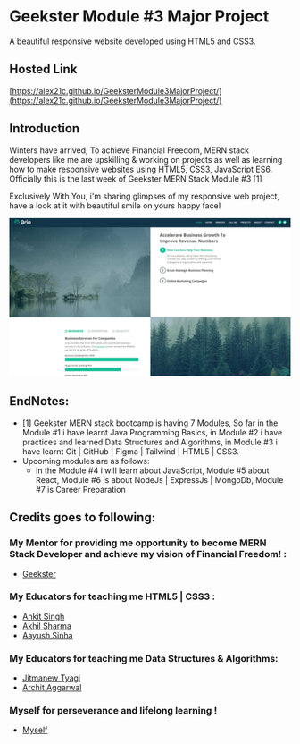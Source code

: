 # Geekster Module #3 Major Project

A beautiful responsive website developed using HTML5 and CSS3.

## Hosted Link

[https://alex21c.github.io/GeeksterModule3MajorProject/](https://alex21c.github.io/GeeksterModule3MajorProject/)

## Introduction
Winters have arrived, To achieve Financial Freedom, MERN stack developers like me are upskilling & working on projects as well as learning how to make responsive websites using HTML5, CSS3, JavaScript ES6. Officially this is the last week of Geekster MERN Stack Module #3 [1]

Exclusively With You, i'm sharing glimpses of my responsive web project, have a look at it with beautiful smile on yours happy face!

![](https://github.com/Alex21c/GeeksterModule3MajorProject/blob/7698b60b60d8ff12460c010c26d44b4b7af3d686/posterImage.png)

## EndNotes: 
+ [1] Geekster MERN stack bootcamp is having 7 Modules, So far in the Module #1 i have learnt Java Programming Basics, in Module #2 i have practices and learned Data Structures and Algorithms, in Module #3 i have learnt Git | GitHub | Figma | Tailwind | HTML5 | CSS3.
+ Upcoming modules are as follows: 
  + in the Module #4 i will learn about JavaScript, Module #5 about React, Module #6 is about NodeJs | ExpressJs | MongoDb, Module #7 is Career Preparation


## Credits goes to following:
### My Mentor for providing me opportunity to become MERN Stack Developer and achieve my vision of Financial Freedom! :
+ [Geekster](https://www.linkedin.com/school/geeksterin/)

### My Educators for teaching me HTML5 | CSS3 :
+ [Ankit Singh](https://www.linkedin.com/in/asingh88029/)
+ [Akhil Sharma](https://www.linkedin.com/in/akhil-sh06/)
+ [Aayush Sinha](https://github.com/aayusharyan)

### My Educators for teaching me Data Structures & Algorithms:
+ [Jitmanew Tyagi](https://www.linkedin.com/in/jitmanew-tyagi/)
+ [Archit Aggarwal](https://www.linkedin.com/in/archit-aggarwal-6a7716189/)

### Myself for perseverance and lifelong learning !
+ [Myself](https://www.linkedin.com/in/alex21c/)
